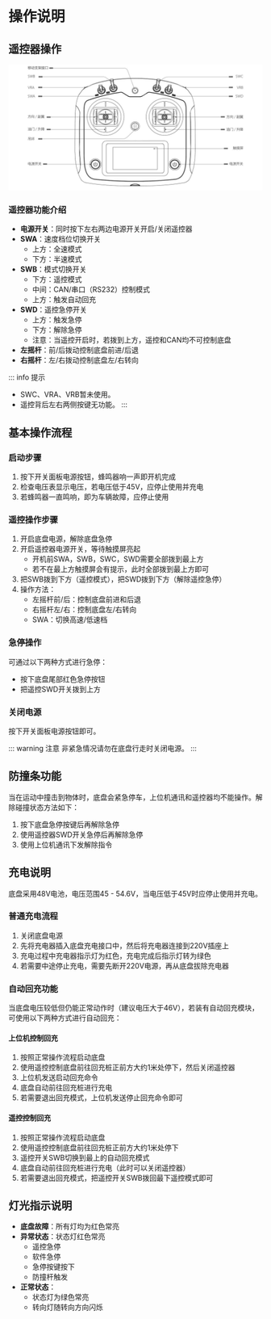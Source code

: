 # 操作说明

## 遥控器操作

![遥控器说明](/images/searobot/media/image7.png)

### 遥控器功能介绍

- **电源开关**：同时按下左右两边电源开关开启/关闭遥控器
- **SWA**：速度档位切换开关
  - 上方：全速模式
  - 下方：半速模式
- **SWB**：模式切换开关
  - 下方：遥控模式
  - 中间：CAN/串口（RS232）控制模式
  - 上方：触发自动回充
- **SWD**：遥控急停开关
  - 上方：触发急停
  - 下方：解除急停
  - 注意：当遥控开启时，若拨到上方，遥控和CAN均不可控制底盘
- **左摇杆**：前/后拨动控制底盘前进/后退
- **右摇杆**：左/右拨动控制底盘左/右转向

::: info 提示
- SWC、VRA、VRB暂未使用。
- 遥控背后左右两侧按键无功能。
:::

## 基本操作流程

### 启动步骤

1. 按下开关面板电源按钮，蜂鸣器响一声即开机完成
2. 检查电压表显示电压，若电压低于45V，应停止使用并充电
3. 若蜂鸣器一直鸣响，即为车辆故障，应停止使用

### 遥控操作步骤

1. 开启底盘电源，解除底盘急停
2. 开启遥控器电源开关，等待触摸屏亮起
   - 开机前SWA，SWB，SWC，SWD需要全部拨到最上方
   - 若不在最上方触摸屏会有提示，此时全部拨到最上方即可
3. 把SWB拨到下方（遥控模式），把SWD拨到下方（解除遥控急停）
4. 操作方法：
   - 左摇杆前/后：控制底盘前进和后退
   - 右摇杆左/右：控制底盘左/右转向
   - SWA：切换高速/低速档

### 急停操作

可通过以下两种方式进行急停：
- 按下底盘尾部红色急停按钮
- 把遥控SWD开关拨到上方

### 关闭电源

按下开关面板电源按钮即可。

::: warning 注意
非紧急情况请勿在底盘行走时关闭电源。
:::

## 防撞条功能

当在运动中撞击到物体时，底盘会紧急停车，上位机通讯和遥控器均不能操作。解除碰撞状态方法如下：

1. 按下底盘急停按键后再解除急停
2. 使用遥控器SWD开关急停后再解除急停
3. 使用上位机通讯下发解除指令

## 充电说明

底盘采用48V电池，电压范围45 - 54.6V，当电压低于45V时应停止使用并充电。

### 普通充电流程

1. 关闭底盘电源
2. 先将充电器插入底盘充电接口中，然后将充电器连接到220V插座上
3. 充电过程中充电器指示灯为红色，充电完成后指示灯转为绿色
4. 若需要中途停止充电，需要先断开220V电源，再从底盘拔除充电器

### 自动回充功能

当底盘电压较低但仍能正常动作时（建议电压大于46V），若装有自动回充模块，可使用以下两种方式进行自动回充：

#### 上位机控制回充
1. 按照正常操作流程启动底盘
2. 使用遥控控制底盘前往回充桩正前方大约1米处停下，然后关闭遥控器
3. 上位机发送启动回充命令
4. 底盘自动前往回充桩进行充电
5. 若需要退出回充模式，上位机发送停止回充命令即可

#### 遥控控制回充
1. 按照正常操作流程启动底盘
2. 使用遥控控制底盘前往回充桩正前方大约1米处停下
3. 遥控开关SWB切换到最上的自动回充模式
4. 底盘自动前往回充桩进行充电（此时可以关闭遥控器）
5. 若需要退出回充模式，把遥控开关SWB拨回最下遥控模式即可

## 灯光指示说明

- **底盘故障**：所有灯均为红色常亮
- **异常状态**：状态灯红色常亮
  - 遥控急停
  - 软件急停
  - 急停按键按下
  - 防撞杆触发
- **正常状态**：
  - 状态灯为绿色常亮
  - 转向灯随转向方向闪烁 
